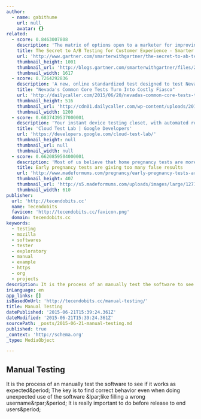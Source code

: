 ```yaml
---
author:
  - name: gabithume
    url: null
    avatar: {}
related:
  - score: 0.8463007808
    description: 'The matrix of options open to a marketer for improving the online customer experience is truly bewildering - devices, content, navigation, position and even color variations can all impact task completion and visitor behavior. Often, expectations from A/B and multivariate tests are unrealistic, inspired by spurious anecdotes.'
    title: The Secret to A/B Testing for Customer Experience - Smarter With Gartner
    url: 'http://www.gartner.com/smarterwithgartner/the-secret-to-ab-testing-for-customer-experience/'
    thumbnail_height: 1001
    thumbnail_url: 'http://blogs.gartner.com/smarterwithgartner/files/2015/06/ABTesting.jpg'
    thumbnail_width: 1617
  - score: 0.7264292836
    description: 'A new, online standardized test designed to test Nevada schoolchildren on Common Core standards has been a huge fiasco in its first year, with the vast majority of students unable to event complete the test. The failure could expose the state to federal sanctions.'
    title: "Nevada's Common Core Tests Turn Into Costly Fiasco"
    url: 'http://dailycaller.com/2015/06/20/nevadas-common-core-tests-turn-into-costly-fiasco/'
    thumbnail_height: 516
    thumbnail_url: 'http://cdn01.dailycaller.com/wp-content/uploads/2015/04/2015-04-21T201545Z_1_LYNXMPEB3K0X8_RTROPTP_4_USA-BETTYWILLIS-e1433364855907.jpg'
    thumbnail_width: 1200
  - score: 0.6837439537000001
    description: 'Your instant device testing closet, with automated reports and scaling support.'
    title: 'Cloud Test Lab | Google Developers'
    url: 'https://developers.google.com/cloud-test-lab/'
    thumbnail_height: null
    thumbnail_url: null
    thumbnail_width: null
  - score: 0.6620859504000001
    description: 'Most of us believe that home pregnancy tests are more than 99% accurate - that you can trust the results after peeing on a stick. But early pregnancy tests (ones that are marketed to use before your period is due) are not 99% accurate, ironically if you use them as early as marketed.'
    title: Early pregnancy tests are giving too many false results
    url: 'http://www.madeformums.com/pregnancy/early-pregnancy-tests-are-giving-too-many-false-results/38077.html'
    thumbnail_height: 407
    thumbnail_url: 'http://s5.madeformums.com/uploads/images/large/127199.jpg'
    thumbnail_width: 610
publisher:
  url: 'http://tecendobits.cc'
  name: Tecendobits
  favicon: 'http://tecendobits.cc/favicon.png'
  domain: tecendobits.cc
keywords:
  - testing
  - mozilla
  - softwares
  - tester
  - exploratory
  - manual
  - example
  - https
  - org
  - projects
description: It is the process of an manually test the software to see if it works as expected. The key is to find correct behavior even when doing unexpected use of the software (like filling a wrong username). It is really important to do before release to end users.
inLanguage: en
app_links: []
isBasedOnUrl: 'http://tecendobits.cc/manual-testing/'
title: Manual Testing
datePublished: '2015-06-21T15:39:24.361Z'
dateModified: '2015-06-21T15:39:24.361Z'
sourcePath: _posts/2015-06-21-manual-testing.md
published: true
_context: 'http://schema.org'
_type: MediaObject

---
```

<article style=""><h1>Manual Testing</h1><p>It is the process of an manually test the software to see if it works as expected&amp;period; The key is to find correct behavior even when doing unexpected use of the software &amp;lpar;like filling a wrong username&amp;rpar;&amp;period; It is really important to do before release to end users&amp;period;</p></article>
